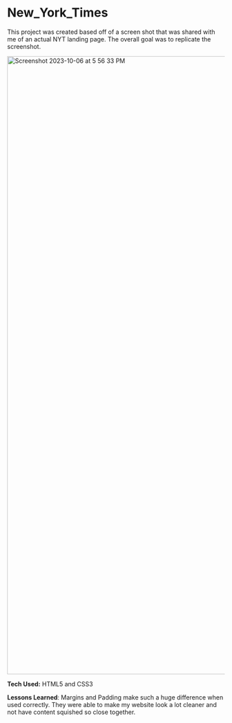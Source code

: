 # New_York_Times
This project was created based off of a screen shot that was shared with me of an actual NYT landing page. The overall goal was to replicate the screenshot.

<img width="1432" alt="Screenshot 2023-10-06 at 5 56 33 PM" src="https://github.com/briannawillis195/New_York_Times/assets/143905399/8481864a-78c4-4c25-b97b-02aa3e55eced">

<b>Tech Used:</b> HTML5 and CSS3

<b>Lessons Learned</b>: Margins and Padding make such a huge difference when used correctly. They were able to make my website look a lot cleaner and not have content squished so close together.
